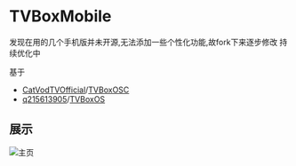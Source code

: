 # TVBoxMobile

发现在用的几个手机版并未开源,无法添加一些个性化功能,故fork下来逐步修改
持续优化中

基于

* [CatVodTVOfficial](https://github.com/CatVodTVOfficial)/[TVBoxOSC](https://github.com/CatVodTVOfficial/TVBoxOSC)
* [q215613905](https://github.com/q215613905)/[TVBoxOS](https://github.com/q215613905/TVBoxOS)

## 展示

![主页](https://github.com/XiaoRanLiu3119/TVBoxOS/blob/main/screenshot/home.png)
